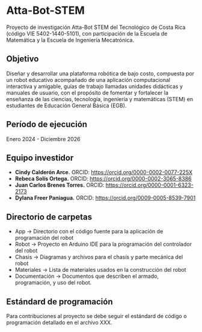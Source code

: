 # Atta-Bot-STEM

Proyecto de investigación Atta-Bot STEM del Tecnológico de Costa Rica (código VIE 5402-1440-5101), con participación de la Escuela de Matemática y la Escuela de Ingeniería Mecatrónica. 

## Objetivo 
Diseñar y desarrollar una plataforma robótica de bajo costo, compuesta por un robot educativo acompañado de una aplicación computacional interactiva y amigable, guías de trabajo llamadas unidades didácticas y manuales de usuario, con el propósito de fomentar y fortalecer la enseñanza de las ciencias, tecnología, ingeniería y matemáticas (STEM) en estudiantes de Educación General Básica (EGB).

## Período de ejecución
Enero 2024 - Diciembre 2026

## Equipo investidor
- **Cindy Calderón Arce.** ORCID: https://orcid.org/0000-0002-0077-225X  
- **Rebeca Solís Ortega.** ORCID: https://orcid.org/0000-0002-3065-8386  
- **Juan Carlos Brenes Torres.** ORCID: https://orcid.org/0000-0001-6323-2173  
- **Dylana Freer Paniagua.** ORCID: https://orcid.org/0009-0005-8539-7901  

## Directorio de carpetas
- App -> Directorio con el código fuente para la aplicación de programación del robot
- Robot -> Proyecto en Arduino IDE para la programación del controlador del robot
- Chasis -> Diagramas y archivos para el chasís y parte mecánica del robot
- Materiales -> Lista de materiales usados en la construcción del robot
- Documentación -> Documentos que describen el armado, programación, y uso del robot. 

## Estándard de programación
Para contribuciones al proyecto se debe seguir el estándard de código o programación detallado en el archivo XXX. 
